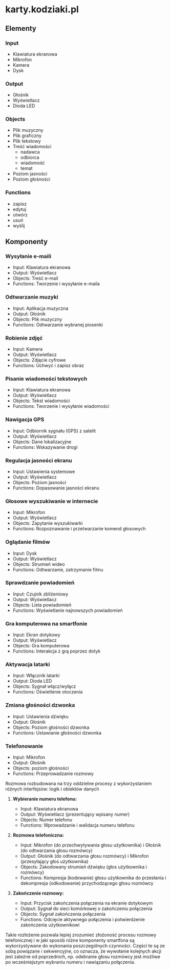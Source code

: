 # karty.kodziaki.pl

## Elementy

### Input
- Klawiatura ekranowa
- Mikrofon
- Kamera
- Dysk

### Output
- Głośnik
- Wyświetlacz
- Dioda LED


### Objects
- Plik muzyczny
- Plik graficzny
- Plik tekstowy
- Treść wiadomości
   - nadawca
   - odbiorca
   - wiadomość
   - temat
- Poziom jasności
- Poziom głośności

### Functions
- zapisz
- edytuj
- utwórz
- usuń
- wyślij
  

## Komponenty

### Wysyłanie e-maili
- Input: Klawiatura ekranowa
- Output: Wyświetlacz
- Objects: Treść e-mail
- Functions: Tworzenie i wysyłanie e-maila
   


### Odtwarzanie muzyki
- Input: Aplikacja muzyczna
- Output: Głośnik
- Objects: Plik muzyczny
- Functions: Odtwarzanie wybranej piosenki

### Robienie zdjęć
- Input: Kamera
- Output: Wyświetlacz
- Objects: Zdjęcie cyfrowe
- Functions: Uchwyć i zapisz obraz

### Pisanie wiadomości tekstowych
- Input: Klawiatura ekranowa
- Output: Wyświetlacz
- Objects: Tekst wiadomości
- Functions: Tworzenie i wysyłanie wiadomości

### Nawigacja GPS
- Input: Odbiornik sygnału (GPS) z satelit
- Output: Wyświetlacz
- Objects: Dane lokalizacyjne
- Functions: Wskazywanie drogi

### Regulacja jasności ekranu
- Input: Ustawienia systemowe
- Output: Wyświetlacz
- Objects: Poziom jasności
- Functions: Dopasowanie jasności ekranu

### Głosowe wyszukiwanie w internecie
- Input: Mikrofon
- Output: Wyświetlacz
- Objects: Zapytanie wyszukiwarki
- Functions: Rozpoznawanie i przetwarzanie komend głosowych

### Oglądanie filmów
- Input: Dysk
- Output: Wyświetlacz
- Objects: Strumień wideo
- Functions: Odtwarzanie, zatrzymanie filmu

### Sprawdzanie powiadomień
- Input: Czujnik zbliżeniowy
- Output: Wyświetlacz
- Objects: Lista powiadomień
- Functions: Wyświetlanie najnowszych powiadomień

### Gra komputerowa na smartfonie
- Input: Ekran dotykowy
- Output: Wyświetlacz
- Objects: Gra komputerowa
- Functions: Interakcja z grą poprzez dotyk


### Aktywacja latarki
- Input: Włącznik latarki
- Output: Dioda LED
- Objects: Sygnał włącz/wyłącz
- Functions: Oświetlenie otoczenia
   
### Zmiana głośności dzwonka
- Input: Ustawienia dźwięku
- Output: Głośnik
- Objects: Poziom głośności dzwonka
- Functions: Ustawianie głośności dzwonka      



### Telefonowanie

- Input: Mikrofon
- Output: Głośnik
- Objects: poziom głośności
- Functions: Przeprowadzanie rozmowy


Rozmowa rozbudowana na trzy oddzielne procesy z wykorzystaniem różnych interfejsów: logik i obiektów danych

1. **Wybieranie numeru telefonu:**
   - Input: Klawiatura ekranowa
   - Output: Wyświetlacz (prezentujący wpisany numer)
   - Objects: Numer telefonu
   - Functions: Wprowadzanie i walidacja numeru telefonu

2. **Rozmowa telefoniczna:**
   - Input: Mikrofon (do przechwytywania głosu użytkownika) i Głośnik (do odtwarzania głosu rozmówcy)
   - Output: Głośnik (do odtwarzania głosu rozmówcy) i Mikrofon (przesyłający głos użytkownika)
   - Objects: Zakodowany strumień dźwięku (głos użytkownika i rozmówcy)
   - Functions: Kompresja (kodowanie) głosu użytkownika do przesłania i dekompresja (odkodowanie) przychodzącego głosu rozmówcy

3. **Zakończenie rozmowy:**
   - Input: Przycisk zakończenia połączenia na ekranie dotykowym
   - Output: Sygnał do sieci komórkowej o zakończeniu połączenia
   - Objects: Sygnał zakończenia połączenia
   - Functions: Odcięcie aktywnego połączenia i potwierdzenie zakończenia użytkownikowi

Takie rozłożenie pozwala lepiej zrozumieć złożoność procesu rozmowy telefonicznej i w jaki sposób różne komponenty smartfona są wykorzystywane do wykonania poszczególnych czynności. Części te są ze sobą powiązane i sekwencyjne, co oznacza, że wywołanie kolejnych akcji jest zależne od poprzednich, np. odebranie głosu rozmówcy jest możliwe po wcześniejszym wybraniu numeru i nawiązaniu połączenia.
